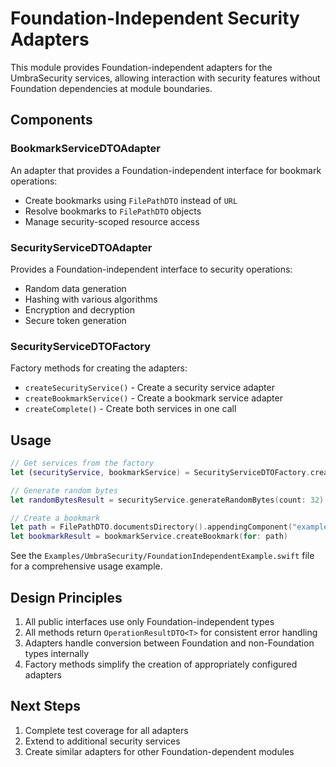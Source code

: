 # Foundation-Independent Security Adapters

This module provides Foundation-independent adapters for the UmbraSecurity services, allowing interaction with security features without Foundation dependencies at module boundaries.

## Components

### BookmarkServiceDTOAdapter

An adapter that provides a Foundation-independent interface for bookmark operations:

- Create bookmarks using `FilePathDTO` instead of `URL`
- Resolve bookmarks to `FilePathDTO` objects
- Manage security-scoped resource access

### SecurityServiceDTOAdapter

Provides a Foundation-independent interface to security operations:

- Random data generation
- Hashing with various algorithms
- Encryption and decryption
- Secure token generation

### SecurityServiceDTOFactory

Factory methods for creating the adapters:

- `createSecurityService()` - Create a security service adapter
- `createBookmarkService()` - Create a bookmark service adapter
- `createComplete()` - Create both services in one call

## Usage

```swift
// Get services from the factory
let (securityService, bookmarkService) = SecurityServiceDTOFactory.createComplete()

// Generate random bytes
let randomBytesResult = securityService.generateRandomBytes(count: 32)

// Create a bookmark
let path = FilePathDTO.documentsDirectory().appendingComponent("example.txt")
let bookmarkResult = bookmarkService.createBookmark(for: path)
```

See the `Examples/UmbraSecurity/FoundationIndependentExample.swift` file for a comprehensive usage example.

## Design Principles

1. All public interfaces use only Foundation-independent types
2. All methods return `OperationResultDTO<T>` for consistent error handling
3. Adapters handle conversion between Foundation and non-Foundation types internally
4. Factory methods simplify the creation of appropriately configured adapters

## Next Steps

1. Complete test coverage for all adapters
2. Extend to additional security services
3. Create similar adapters for other Foundation-dependent modules
